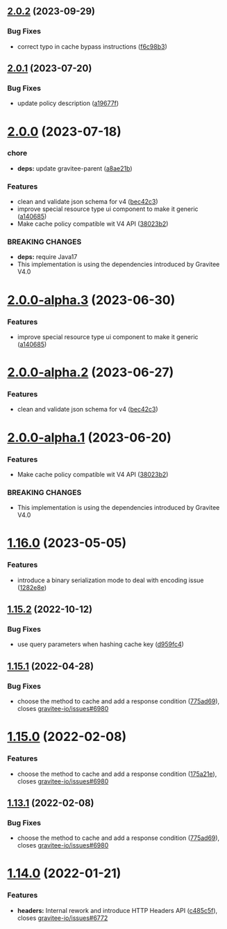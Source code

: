 ## [2.0.2](https://github.com/gravitee-io/gravitee-policy-cache/compare/2.0.1...2.0.2) (2023-09-29)


### Bug Fixes

* correct typo in cache bypass instructions ([f6c98b3](https://github.com/gravitee-io/gravitee-policy-cache/commit/f6c98b3d162d15f999b981c6ad5f10a0b6208f8d))

## [2.0.1](https://github.com/gravitee-io/gravitee-policy-cache/compare/2.0.0...2.0.1) (2023-07-20)


### Bug Fixes

* update policy description ([a19677f](https://github.com/gravitee-io/gravitee-policy-cache/commit/a19677f5364dc7d15d4d938316b32ea7db0b1170))

# [2.0.0](https://github.com/gravitee-io/gravitee-policy-cache/compare/1.16.0...2.0.0) (2023-07-18)


### chore

* **deps:** update gravitee-parent ([a8ae21b](https://github.com/gravitee-io/gravitee-policy-cache/commit/a8ae21b8c538ec1ca81392fb498048ba64184f2b))


### Features

* clean and validate json schema for v4 ([bec42c3](https://github.com/gravitee-io/gravitee-policy-cache/commit/bec42c365b98b81dc93dd912c6aa2e191e465047))
* improve special resource type ui component to make it generic ([a140685](https://github.com/gravitee-io/gravitee-policy-cache/commit/a14068540d1903f739fcc8715830cbd63f822563))
* Make cache policy compatible wit V4 API ([38023b2](https://github.com/gravitee-io/gravitee-policy-cache/commit/38023b237dbf67553f0ad2cb3be0e0a5c24a7770))


### BREAKING CHANGES

* **deps:** require Java17
* This implementation is using the dependencies introduced by Gravitee V4.0

# [2.0.0-alpha.3](https://github.com/gravitee-io/gravitee-policy-cache/compare/2.0.0-alpha.2...2.0.0-alpha.3) (2023-06-30)


### Features

* improve special resource type ui component to make it generic ([a140685](https://github.com/gravitee-io/gravitee-policy-cache/commit/a14068540d1903f739fcc8715830cbd63f822563))

# [2.0.0-alpha.2](https://github.com/gravitee-io/gravitee-policy-cache/compare/2.0.0-alpha.1...2.0.0-alpha.2) (2023-06-27)


### Features

* clean and validate json schema for v4 ([bec42c3](https://github.com/gravitee-io/gravitee-policy-cache/commit/bec42c365b98b81dc93dd912c6aa2e191e465047))

# [2.0.0-alpha.1](https://github.com/gravitee-io/gravitee-policy-cache/compare/1.16.0...2.0.0-alpha.1) (2023-06-20)


### Features

* Make cache policy compatible wit V4 API ([38023b2](https://github.com/gravitee-io/gravitee-policy-cache/commit/38023b237dbf67553f0ad2cb3be0e0a5c24a7770))


### BREAKING CHANGES

* This implementation is using the dependencies introduced by Gravitee V4.0

# [1.16.0](https://github.com/gravitee-io/gravitee-policy-cache/compare/1.15.2...1.16.0) (2023-05-05)


### Features

* introduce a binary serialization mode to deal with encoding issue ([1282e8e](https://github.com/gravitee-io/gravitee-policy-cache/commit/1282e8e0abfa88c4eae0be9017986c07de1c306b))

## [1.15.2](https://github.com/gravitee-io/gravitee-policy-cache/compare/1.15.1...1.15.2) (2022-10-12)


### Bug Fixes

* use query parameters when hashing cache key ([d959fc4](https://github.com/gravitee-io/gravitee-policy-cache/commit/d959fc446d30c79ce55fc1658bbe56d203c6e904))

## [1.15.1](https://github.com/gravitee-io/gravitee-policy-cache/compare/1.15.0...1.15.1) (2022-04-28)


### Bug Fixes

* choose the method to cache and add a response condition ([775ad69](https://github.com/gravitee-io/gravitee-policy-cache/commit/775ad6908ab55404d63469027c6bd4a4fd50573e)), closes [gravitee-io/issues#6980](https://github.com/gravitee-io/issues/issues/6980)

# [1.15.0](https://github.com/gravitee-io/gravitee-policy-cache/compare/1.14.0...1.15.0) (2022-02-08)


### Features

* choose the method to cache and add a response condition ([175a21e](https://github.com/gravitee-io/gravitee-policy-cache/commit/175a21ebba83c9cb4c42e4d44dc3a4b2f6f97aa8)), closes [gravitee-io/issues#6980](https://github.com/gravitee-io/issues/issues/6980)

## [1.13.1](https://github.com/gravitee-io/gravitee-policy-cache/compare/1.13.0...1.13.1) (2022-02-08)


### Bug Fixes

* choose the method to cache and add a response condition ([775ad69](https://github.com/gravitee-io/gravitee-policy-cache/commit/775ad6908ab55404d63469027c6bd4a4fd50573e)), closes [gravitee-io/issues#6980](https://github.com/gravitee-io/issues/issues/6980)

# [1.14.0](https://github.com/gravitee-io/gravitee-policy-cache/compare/1.13.0...1.14.0) (2022-01-21)


### Features

* **headers:** Internal rework and introduce HTTP Headers API ([c485c5f](https://github.com/gravitee-io/gravitee-policy-cache/commit/c485c5ff9a5d6f550ed816f1387bfb3dc0c80cf3)), closes [gravitee-io/issues#6772](https://github.com/gravitee-io/issues/issues/6772)
